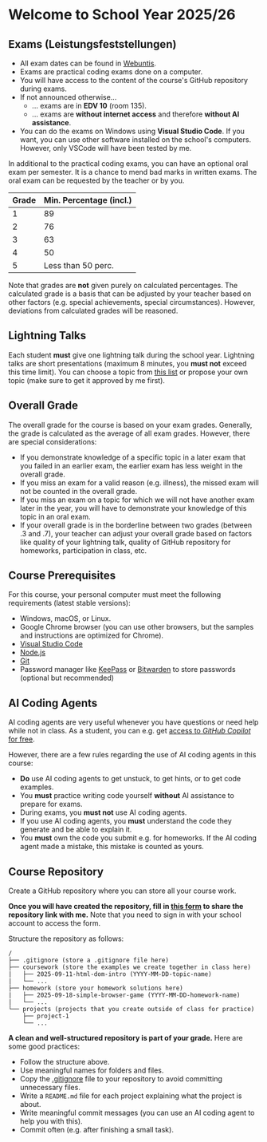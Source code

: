 # Welcome to School Year 2025/26

## Exams (Leistungsfeststellungen)

* All exam dates can be found in [Webuntis](https://mese.webuntis.com/).
* Exams are practical coding exams done on a computer.
* You will have access to the content of the course's GitHub repository during exams.
* If not announced otherwise...
    * ... exams are in **EDV 10** (room 135).
    * ... exams are **without internet access** and therefore **without AI assistance**.
* You can do the exams on Windows using **Visual Studio Code**. If you want, you can use other software installed on the school's computers. However, only VSCode will have been tested by me.

In additional to the practical coding exams, you can have an optional oral exam per semester. It is a chance to mend bad marks in written exams. The oral exam can be requested by the teacher or by you.

| Grade | Min. Percentage (incl.) |
| ----- | ----------------------- |
| 1     | 89                      |
| 2     | 76                      |
| 3     | 63                      |
| 4     | 50                      |
| 5     | Less than 50 perc.      |

Note that grades are **not** given purely on calculated percentages. The calculated grade is a basis that can be adjusted by your teacher based on other factors (e.g. special achievements, special circumstances). However, deviations from calculated grades will be reasoned.

## Lightning Talks

Each student **must** give one lightning talk during the school year. Lightning talks are short presentations (maximum 8 minutes, you **must not** exceed this time limit). You can choose a topic from [this list](./lightning-talk-topics.md) or propose your own topic (make sure to get it approved by me first).

## Overall Grade

The overall grade for the course is based on your exam grades. Generally, the grade is calculated as the average of all exam grades. However, there are special considerations:

* If you demonstrate knowledge of a specific topic in a later exam that you failed in an earlier exam, the earlier exam has less weight in the overall grade.
* If you miss an exam for a valid reason (e.g. illness), the missed exam will not be counted in the overall grade.
* If you miss an exam on a topic for which we will not have another exam later in the year, you will have to demonstrate your knowledge of this topic in an oral exam.
* If your overall grade is in the borderline between two grades (between .3 and .7), your teacher can adjust your overall grade based on factors like quality of your lightning talk, quality of GitHub repository for homeworks, participation in class, etc.

## Course Prerequisites

For this course, your personal computer must meet the following requirements (latest stable versions):

* Windows, macOS, or Linux.
* Google Chrome browser (you can use other browsers, but the samples and instructions are optimized for Chrome).
* [Visual Studio Code](https://code.visualstudio.com/)
* [Node.js](https://nodejs.org/)
* [Git](https://git-scm.com/)
* Password manager like [KeePass](https://keepass.info/) or [Bitwarden](https://bitwarden.com/) to store passwords (optional but recommended)

## AI Coding Agents

AI coding agents are very useful whenever you have questions or need help while not in class. As a student, you can e.g. get [access to _GitHub Copilot_ for free](https://docs.github.com/en/education/about-github-education/github-education-for-students/apply-to-github-education-as-a-student).

However, there are a few rules regarding the use of AI coding agents in this course:

* **Do** use AI coding agents to get unstuck, to get hints, or to get code examples.
* You **must** practice writing code yourself **without** AI assistance to prepare for exams.
* During exams, you **must not** use AI coding agents.
* If you use AI coding agents, you **must** understand the code they generate and be able to explain it.
* You **must** own the code you submit e.g. for homeworks. If the AI coding agent made a mistake, this mistake is counted as yours.

## Course Repository

Create a GitHub repository where you can store all your course work.

**Once you will have created the repository, fill in [this form](https://forms.office.com/e/RrVjubivdR) to share the repository link with me.** Note that you need to sign in with your school account to access the form.

Structure the repository as follows:

```
/
├── .gitignore (store a .gitignore file here)
├── coursework (store the examples we create together in class here)
|   ├── 2025-09-11-html-dom-intro (YYYY-MM-DD-topic-name)
|   └── ...
├── homework (store your homework solutions here)
|   ├── 2025-09-18-simple-browser-game (YYYY-MM-DD-homework-name)
|   └── ...
└── projects (projects that you create outside of class for practice)
    ├── project-1
    └── ...
```

**A clean and well-structured repository is part of your grade.** Here are some good practices:

* Follow the structure above.
* Use meaningful names for folders and files.
* Copy the [.gitignore](.gitignore) file to your repository to avoid committing unnecessary files.
* Write a `README.md` file for each project explaining what the project is about.
* Write meaningful commit messages (you can use an AI coding agent to help you with this).
* Commit often (e.g. after finishing a small task).
